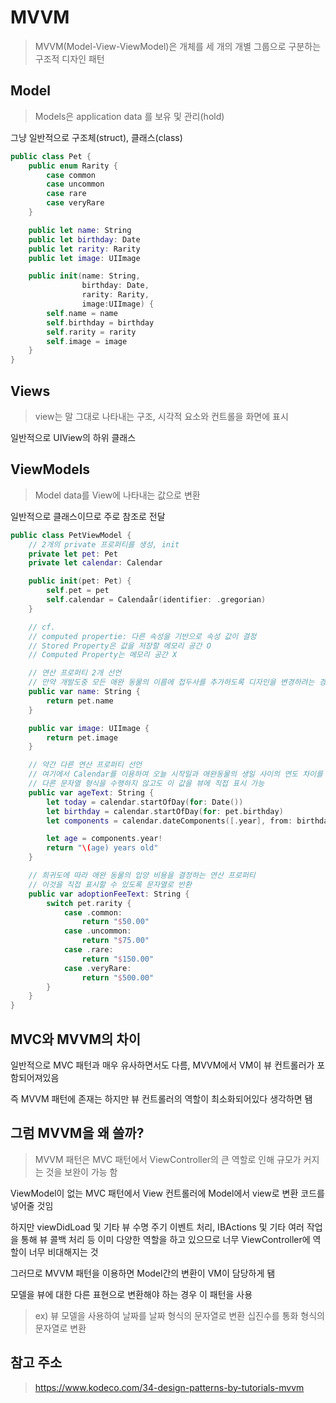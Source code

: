 # MVVM

> MVVM(Model-View-ViewModel)은 개체를 세 개의 개별 그룹으로 구분하는 구조적 디자인 패턴

## Model

> Models은 application data 를 보유 및 관리(hold)

그냥 일반적으로 구조체(struct), 클래스(class)

```swift
public class Pet {
    public enum Rarity {
        case common
        case uncommon
        case rare
        case veryRare
    }

    public let name: String
    public let birthday: Date
    public let rarity: Rarity
    public let image: UIImage

    public init(name: String,
                birthday: Date,
                rarity: Rarity,
                image:UIImage) {
        self.name = name
        self.birthday = birthday
        self.rarity = rarity
        self.image = image
    }
}
```

## Views

> view는 말 그대로 나타내는 구조, 시각적 요소와 컨트롤을 화면에 표시

일반적으로 UIView의 하위 클래스

## ViewModels

> Model data를 View에 나타내는 값으로 변환

일반적으로 클래스이므로 주로 참조로 전달

```swift
public class PetViewModel {
    // 2개의 private 프로퍼티를 생성, init
    private let pet: Pet
    private let calendar: Calendar

    public init(pet: Pet) {
        self.pet = pet
        self.calendar = Calendaår(identifier: .gregorian)
    }

    // cf.
    // computed propertie: 다른 속성을 기반으로 속성 값이 결정
    // Stored Property은 값을 저장할 메모리 공간 O
    // Computed Property는 메모리 공간 X

    // 연산 프로퍼티 2개 선언
    // 만약 개발도중 모든 애완 동물의 이름에 접두사를 추가하도록 디자인을 변경하려는 경우 여기에서 이름을 수정하여 쉽게 변경 가능
    public var name: String {
        return pet.name
    }

    public var image: UIImage {
        return pet.image
    }

    // 약간 다른 연산 프로퍼티 선언
    // 여기에서 Calendar를 이용하여 오늘 시작일과 애완동물의 생일 사이의 연도 차이를 계산하고 "연령"이 뒤에 오는 문자열로 반환하는 프로퍼티를 선언해줌
    // 다른 문자열 형식을 수행하지 않고도 이 값을 뷰에 직접 표시 가능
    public var ageText: String {
        let today = calendar.startOfDay(for: Date())
        let birthday = calendar.startOfDay(for: pet.birthday)
        let components = calendar.dateComponents([.year], from: birthday, to: today)

        let age = components.year!
        return "\(age) years old"
    }

    // 희귀도에 따라 애완 동물의 입양 비용을 결정하는 연산 프로퍼티
    // 이것을 직접 표시할 수 있도록 문자열로 반환
    public var adoptionFeeText: String {
        switch pet.rarity {
            case .common:
                return "$50.00"
            case .uncommon:
                return "$75.00"
            case .rare:
                return "$150.00"
            case .veryRare:
                return "$500.00"
        }
    }
}
```

## MVC와 MVVM의 차이

일반적으로 MVC 패턴과 매우 유사하면서도 다름, MVVM에서 VM이 뷰 컨트롤러가 포함되어져있음

즉 MVVM 패턴에 존재는 하지만 뷰 컨트롤러의 역할이 최소화되어있다 생각하면 됌

## 그럼 MVVM을 왜 쓸까?

> MVVM 패턴은 MVC 패턴에서 ViewController의 큰 역할로 인해 규모가 커지는 것을 보완이 가능 함

ViewModel이 없는 MVC 패턴에서 View 컨트롤러에 Model에서 view로 변환 코드를 넣어줄 것임

하지만 viewDidLoad 및 기타 뷰 수명 주기 이벤트 처리, IBActions 및 기타 여러 작업을 통해 뷰 콜백 처리 등 이미 다양한 역할을 하고 있으므로 너무 ViewController에 역할이 너무 비대해지는 것

그러므로 MVVM 패턴을 이용하면 Model간의 변환이 VM이 담당하게 됌

모델을 뷰에 대한 다른 표현으로 변환해야 하는 경우 이 패턴을 사용

> ex) 뷰 모델을 사용하여 날짜를 날짜 형식의 문자열로 변환
> 십진수를 통화 형식의 문자열로 변환

## 참고 주소

> https://www.kodeco.com/34-design-patterns-by-tutorials-mvvm
